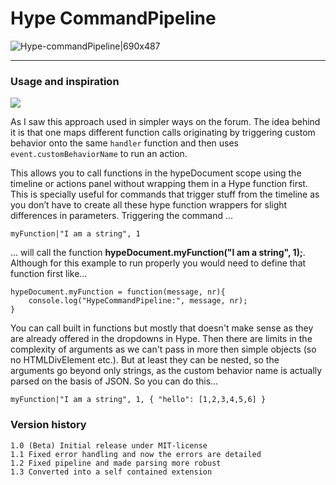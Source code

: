 # Hype CommandPipeline

![Hype-commandPipeline|690x487](https://playground.maxziebell.de/Hype/CommandPipeline/HypeCommandPipeline.png) 

---
### Usage and inspiration

<img src='https://forums.tumult.com//uploads/db2156/original/2X/1/19f684bf0e0ab570320fa8a2a4bde62dff4e2f2c.jpeg'>

As I saw this approach used in simpler ways on the forum. The idea behind it is that one maps different function calls originating by triggering custom behavior onto the same `handler` function and then uses `event.customBehaviorName` to run an action.

This allows you to call functions in the hypeDocument scope using the timeline or actions panel without wrapping them in a Hype function first. This is specially useful for commands that trigger stuff from the timeline as you don’t have to create all these hype function wrappers for slight differences in parameters. Triggering the command ...
```
myFunction|"I am a string", 1
```
... will call the function **hypeDocument.myFunction("I am a string", 1);**. Although for this example to run properly  you would need to define that function first like…

```
hypeDocument.myFunction = function(message, nr){
    console.log("HypeCommandPipeline:", message, nr);
}
```
You can call built in functions but mostly that doesn't make sense as they are already offered in the dropdowns in Hype. Then there are limits in the complexity of arguments as we can't pass in more then simple objects (so no HTMLDivElement etc.). But at least they can be nested, so the arguments go beyond only strings, as the custom behavior name is actually parsed on the basis of JSON. So you can do this…
```
myFunction|"I am a string", 1, { "hello": [1,2,3,4,5,6] }
```

### Version history
`1.0 (Beta) Initial release under MIT-license`\
`1.1 Fixed error handling and now the errors are detailed`\
`1.2 Fixed pipeline and made parsing more robust`\
`1.3 Converted into a self contained extension`
